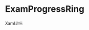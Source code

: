 # ExamProgressRing

Xaml코드
<StackPanel Grid.Row="1" Grid.Column="0">
            <ProgressRing x:Name="ProgressRing" Height="60" Width="60" Margin="10"/>
            </StackPanel>
            <StackPanel Grid.Row="1" Grid.Column="1" Margin="100,10,0,10">
                <ToggleSwitch x:Name="ProgressToggle" Header="토글 스위치" OffContent="작동하기" OnContent="작동 중" 
                              IsOn="True" Visibility="Visible" Toggled="ProgressToggle_Toggled" />
            </StackPanel>
